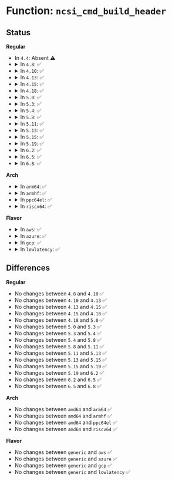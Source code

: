 # Function: <code>ncsi_cmd_build_header</code>

## Status
<b>Regular</b>
<ul>
<li>
In <code>4.4</code>: Absent ⚠️
</li>
<li>
<details>
<summary>In <code>4.8</code>: ✅</summary>

```c
void ncsi_cmd_build_header(struct ncsi_pkt_hdr *h, struct ncsi_cmd_arg *nca);
```

**Collision:** Unique Static

**Inline:** No

**Transformation:** False

**Instances:**

```
In net/ncsi/ncsi-cmd.c (ffffffff8188bd70)
Location: net/ncsi/ncsi-cmd.c:39
Inline: False
Direct callers:
  - net/ncsi/ncsi-cmd.c:ncsi_cmd_handler_snfc
  - net/ncsi/ncsi-cmd.c:ncsi_cmd_handler_egmf
  - net/ncsi/ncsi-cmd.c:ncsi_cmd_handler_ebf
  - net/ncsi/ncsi-cmd.c:ncsi_cmd_handler_sma
  - net/ncsi/ncsi-cmd.c:ncsi_cmd_handler_ev
  - net/ncsi/ncsi-cmd.c:ncsi_cmd_handler_svf
  - net/ncsi/ncsi-cmd.c:ncsi_cmd_handler_sl
  - net/ncsi/ncsi-cmd.c:ncsi_cmd_handler_ae
  - net/ncsi/ncsi-cmd.c:ncsi_cmd_handler_rc
  - net/ncsi/ncsi-cmd.c:ncsi_cmd_handler_dc
  - net/ncsi/ncsi-cmd.c:ncsi_cmd_handler_sp
  - net/ncsi/ncsi-cmd.c:ncsi_cmd_handler_default
```
**Symbols:**

```
ffffffff8188bd70-ffffffff8188bdef: ncsi_cmd_build_header (STB_LOCAL)
```
</details>
</li>
<li>
<details>
<summary>In <code>4.10</code>: ✅</summary>

```c
void ncsi_cmd_build_header(struct ncsi_pkt_hdr *h, struct ncsi_cmd_arg *nca);
```

**Collision:** Unique Static

**Inline:** No

**Transformation:** False

**Instances:**

```
In net/ncsi/ncsi-cmd.c (ffffffff818bff20)
Location: net/ncsi/ncsi-cmd.c:39
Inline: False
Direct callers:
  - net/ncsi/ncsi-cmd.c:ncsi_cmd_handler_snfc
  - net/ncsi/ncsi-cmd.c:ncsi_cmd_handler_egmf
  - net/ncsi/ncsi-cmd.c:ncsi_cmd_handler_ebf
  - net/ncsi/ncsi-cmd.c:ncsi_cmd_handler_sma
  - net/ncsi/ncsi-cmd.c:ncsi_cmd_handler_ev
  - net/ncsi/ncsi-cmd.c:ncsi_cmd_handler_svf
  - net/ncsi/ncsi-cmd.c:ncsi_cmd_handler_sl
  - net/ncsi/ncsi-cmd.c:ncsi_cmd_handler_ae
  - net/ncsi/ncsi-cmd.c:ncsi_cmd_handler_rc
  - net/ncsi/ncsi-cmd.c:ncsi_cmd_handler_dc
  - net/ncsi/ncsi-cmd.c:ncsi_cmd_handler_sp
  - net/ncsi/ncsi-cmd.c:ncsi_cmd_handler_default
```
**Symbols:**

```
ffffffff818bff20-ffffffff818bff9f: ncsi_cmd_build_header (STB_LOCAL)
```
</details>
</li>
<li>
<details>
<summary>In <code>4.13</code>: ✅</summary>

```c
void ncsi_cmd_build_header(struct ncsi_pkt_hdr *h, struct ncsi_cmd_arg *nca);
```

**Collision:** Unique Static

**Inline:** No

**Transformation:** False

**Instances:**

```
In net/ncsi/ncsi-cmd.c (ffffffff818e6890)
Location: net/ncsi/ncsi-cmd.c:39
Inline: False
Direct callers:
  - net/ncsi/ncsi-cmd.c:ncsi_cmd_handler_snfc
  - net/ncsi/ncsi-cmd.c:ncsi_cmd_handler_egmf
  - net/ncsi/ncsi-cmd.c:ncsi_cmd_handler_ebf
  - net/ncsi/ncsi-cmd.c:ncsi_cmd_handler_sma
  - net/ncsi/ncsi-cmd.c:ncsi_cmd_handler_ev
  - net/ncsi/ncsi-cmd.c:ncsi_cmd_handler_svf
  - net/ncsi/ncsi-cmd.c:ncsi_cmd_handler_sl
  - net/ncsi/ncsi-cmd.c:ncsi_cmd_handler_ae
  - net/ncsi/ncsi-cmd.c:ncsi_cmd_handler_rc
  - net/ncsi/ncsi-cmd.c:ncsi_cmd_handler_dc
  - net/ncsi/ncsi-cmd.c:ncsi_cmd_handler_sp
  - net/ncsi/ncsi-cmd.c:ncsi_cmd_handler_default
```
**Symbols:**

```
ffffffff818e6890-ffffffff818e690c: ncsi_cmd_build_header (STB_LOCAL)
```
</details>
</li>
<li>
<details>
<summary>In <code>4.15</code>: ✅</summary>

```c
void ncsi_cmd_build_header(struct ncsi_pkt_hdr *h, struct ncsi_cmd_arg *nca);
```

**Collision:** Unique Static

**Inline:** No

**Transformation:** False

**Instances:**

```
In net/ncsi/ncsi-cmd.c (ffffffff8196bd40)
Location: net/ncsi/ncsi-cmd.c:39
Inline: False
Direct callers:
  - net/ncsi/ncsi-cmd.c:ncsi_cmd_handler_snfc
  - net/ncsi/ncsi-cmd.c:ncsi_cmd_handler_egmf
  - net/ncsi/ncsi-cmd.c:ncsi_cmd_handler_ebf
  - net/ncsi/ncsi-cmd.c:ncsi_cmd_handler_sma
  - net/ncsi/ncsi-cmd.c:ncsi_cmd_handler_ev
  - net/ncsi/ncsi-cmd.c:ncsi_cmd_handler_svf
  - net/ncsi/ncsi-cmd.c:ncsi_cmd_handler_sl
  - net/ncsi/ncsi-cmd.c:ncsi_cmd_handler_ae
  - net/ncsi/ncsi-cmd.c:ncsi_cmd_handler_rc
  - net/ncsi/ncsi-cmd.c:ncsi_cmd_handler_dc
  - net/ncsi/ncsi-cmd.c:ncsi_cmd_handler_sp
  - net/ncsi/ncsi-cmd.c:ncsi_cmd_handler_default
```
**Symbols:**

```
ffffffff8196bd40-ffffffff8196bdbc: ncsi_cmd_build_header (STB_LOCAL)
```
</details>
</li>
<li>
<details>
<summary>In <code>4.18</code>: ✅</summary>

```c
void ncsi_cmd_build_header(struct ncsi_pkt_hdr *h, struct ncsi_cmd_arg *nca);
```

**Collision:** Unique Static

**Inline:** No

**Transformation:** False

**Instances:**

```
In net/ncsi/ncsi-cmd.c (ffffffff819c57d0)
Location: net/ncsi/ncsi-cmd.c:39
Inline: False
Direct callers:
  - net/ncsi/ncsi-cmd.c:ncsi_cmd_handler_snfc
  - net/ncsi/ncsi-cmd.c:ncsi_cmd_handler_egmf
  - net/ncsi/ncsi-cmd.c:ncsi_cmd_handler_ebf
  - net/ncsi/ncsi-cmd.c:ncsi_cmd_handler_sma
  - net/ncsi/ncsi-cmd.c:ncsi_cmd_handler_ev
  - net/ncsi/ncsi-cmd.c:ncsi_cmd_handler_svf
  - net/ncsi/ncsi-cmd.c:ncsi_cmd_handler_sl
  - net/ncsi/ncsi-cmd.c:ncsi_cmd_handler_ae
  - net/ncsi/ncsi-cmd.c:ncsi_cmd_handler_rc
  - net/ncsi/ncsi-cmd.c:ncsi_cmd_handler_dc
  - net/ncsi/ncsi-cmd.c:ncsi_cmd_handler_sp
  - net/ncsi/ncsi-cmd.c:ncsi_cmd_handler_default
```
**Symbols:**

```
ffffffff819c57d0-ffffffff819c584c: ncsi_cmd_build_header (STB_LOCAL)
```
</details>
</li>
<li>
<details>
<summary>In <code>5.0</code>: ✅</summary>

```c
void ncsi_cmd_build_header(struct ncsi_pkt_hdr *h, struct ncsi_cmd_arg *nca);
```

**Collision:** Unique Static

**Inline:** No

**Transformation:** False

**Instances:**

```
In net/ncsi/ncsi-cmd.c (ffffffff819fce80)
Location: net/ncsi/ncsi-cmd.c:40
Inline: False
Direct callers:
  - net/ncsi/ncsi-cmd.c:ncsi_cmd_handler_oem
  - net/ncsi/ncsi-cmd.c:ncsi_cmd_handler_snfc
  - net/ncsi/ncsi-cmd.c:ncsi_cmd_handler_egmf
  - net/ncsi/ncsi-cmd.c:ncsi_cmd_handler_ebf
  - net/ncsi/ncsi-cmd.c:ncsi_cmd_handler_sma
  - net/ncsi/ncsi-cmd.c:ncsi_cmd_handler_ev
  - net/ncsi/ncsi-cmd.c:ncsi_cmd_handler_svf
  - net/ncsi/ncsi-cmd.c:ncsi_cmd_handler_sl
  - net/ncsi/ncsi-cmd.c:ncsi_cmd_handler_ae
  - net/ncsi/ncsi-cmd.c:ncsi_cmd_handler_rc
  - net/ncsi/ncsi-cmd.c:ncsi_cmd_handler_dc
  - net/ncsi/ncsi-cmd.c:ncsi_cmd_handler_sp
  - net/ncsi/ncsi-cmd.c:ncsi_cmd_handler_default
```
**Symbols:**

```
ffffffff819fce80-ffffffff819fcefc: ncsi_cmd_build_header (STB_LOCAL)
```
</details>
</li>
<li>
<details>
<summary>In <code>5.3</code>: ✅</summary>

```c
void ncsi_cmd_build_header(struct ncsi_pkt_hdr *h, struct ncsi_cmd_arg *nca);
```

**Collision:** Unique Static

**Inline:** No

**Transformation:** False

**Instances:**

```
In net/ncsi/ncsi-cmd.c (ffffffff81a6c0f0)
Location: net/ncsi/ncsi-cmd.c:36
Inline: False
Direct callers:
  - net/ncsi/ncsi-cmd.c:ncsi_cmd_handler_oem
  - net/ncsi/ncsi-cmd.c:ncsi_cmd_handler_snfc
  - net/ncsi/ncsi-cmd.c:ncsi_cmd_handler_egmf
  - net/ncsi/ncsi-cmd.c:ncsi_cmd_handler_ebf
  - net/ncsi/ncsi-cmd.c:ncsi_cmd_handler_sma
  - net/ncsi/ncsi-cmd.c:ncsi_cmd_handler_ev
  - net/ncsi/ncsi-cmd.c:ncsi_cmd_handler_svf
  - net/ncsi/ncsi-cmd.c:ncsi_cmd_handler_sl
  - net/ncsi/ncsi-cmd.c:ncsi_cmd_handler_ae
  - net/ncsi/ncsi-cmd.c:ncsi_cmd_handler_rc
  - net/ncsi/ncsi-cmd.c:ncsi_cmd_handler_dc
  - net/ncsi/ncsi-cmd.c:ncsi_cmd_handler_sp
  - net/ncsi/ncsi-cmd.c:ncsi_cmd_handler_default
```
**Symbols:**

```
ffffffff81a6c0f0-ffffffff81a6c174: ncsi_cmd_build_header (STB_LOCAL)
```
</details>
</li>
<li>
<details>
<summary>In <code>5.4</code>: ✅</summary>

```c
void ncsi_cmd_build_header(struct ncsi_pkt_hdr *h, struct ncsi_cmd_arg *nca);
```

**Collision:** Unique Static

**Inline:** No

**Transformation:** False

**Instances:**

```
In net/ncsi/ncsi-cmd.c (ffffffff81aa2ab0)
Location: net/ncsi/ncsi-cmd.c:36
Inline: False
Direct callers:
  - net/ncsi/ncsi-cmd.c:ncsi_cmd_handler_oem
  - net/ncsi/ncsi-cmd.c:ncsi_cmd_handler_snfc
  - net/ncsi/ncsi-cmd.c:ncsi_cmd_handler_egmf
  - net/ncsi/ncsi-cmd.c:ncsi_cmd_handler_ebf
  - net/ncsi/ncsi-cmd.c:ncsi_cmd_handler_sma
  - net/ncsi/ncsi-cmd.c:ncsi_cmd_handler_ev
  - net/ncsi/ncsi-cmd.c:ncsi_cmd_handler_svf
  - net/ncsi/ncsi-cmd.c:ncsi_cmd_handler_sl
  - net/ncsi/ncsi-cmd.c:ncsi_cmd_handler_ae
  - net/ncsi/ncsi-cmd.c:ncsi_cmd_handler_rc
  - net/ncsi/ncsi-cmd.c:ncsi_cmd_handler_dc
  - net/ncsi/ncsi-cmd.c:ncsi_cmd_handler_sp
  - net/ncsi/ncsi-cmd.c:ncsi_cmd_handler_default
```
**Symbols:**

```
ffffffff81aa2ab0-ffffffff81aa2b34: ncsi_cmd_build_header (STB_LOCAL)
```
</details>
</li>
<li>
<details>
<summary>In <code>5.8</code>: ✅</summary>

```c
void ncsi_cmd_build_header(struct ncsi_pkt_hdr *h, struct ncsi_cmd_arg *nca);
```

**Collision:** Unique Static

**Inline:** No

**Transformation:** False

**Instances:**

```
In net/ncsi/ncsi-cmd.c (ffffffff81b9e5b0)
Location: net/ncsi/ncsi-cmd.c:36
Inline: False
Direct callers:
  - net/ncsi/ncsi-cmd.c:ncsi_cmd_handler_oem
  - net/ncsi/ncsi-cmd.c:ncsi_cmd_handler_snfc
  - net/ncsi/ncsi-cmd.c:ncsi_cmd_handler_egmf
  - net/ncsi/ncsi-cmd.c:ncsi_cmd_handler_ebf
  - net/ncsi/ncsi-cmd.c:ncsi_cmd_handler_sma
  - net/ncsi/ncsi-cmd.c:ncsi_cmd_handler_ev
  - net/ncsi/ncsi-cmd.c:ncsi_cmd_handler_svf
  - net/ncsi/ncsi-cmd.c:ncsi_cmd_handler_sl
  - net/ncsi/ncsi-cmd.c:ncsi_cmd_handler_ae
  - net/ncsi/ncsi-cmd.c:ncsi_cmd_handler_rc
  - net/ncsi/ncsi-cmd.c:ncsi_cmd_handler_dc
  - net/ncsi/ncsi-cmd.c:ncsi_cmd_handler_sp
  - net/ncsi/ncsi-cmd.c:ncsi_cmd_handler_default
```
**Symbols:**

```
ffffffff81b9e5b0-ffffffff81b9e634: ncsi_cmd_build_header (STB_LOCAL)
```
</details>
</li>
<li>
<details>
<summary>In <code>5.11</code>: ✅</summary>

```c
void ncsi_cmd_build_header(struct ncsi_pkt_hdr *h, struct ncsi_cmd_arg *nca);
```

**Collision:** Unique Static

**Inline:** No

**Transformation:** False

**Instances:**

```
In net/ncsi/ncsi-cmd.c (ffffffff81badfb0)
Location: net/ncsi/ncsi-cmd.c:36
Inline: False
Direct callers:
  - net/ncsi/ncsi-cmd.c:ncsi_cmd_handler_oem
  - net/ncsi/ncsi-cmd.c:ncsi_cmd_handler_snfc
  - net/ncsi/ncsi-cmd.c:ncsi_cmd_handler_egmf
  - net/ncsi/ncsi-cmd.c:ncsi_cmd_handler_ebf
  - net/ncsi/ncsi-cmd.c:ncsi_cmd_handler_sma
  - net/ncsi/ncsi-cmd.c:ncsi_cmd_handler_ev
  - net/ncsi/ncsi-cmd.c:ncsi_cmd_handler_svf
  - net/ncsi/ncsi-cmd.c:ncsi_cmd_handler_sl
  - net/ncsi/ncsi-cmd.c:ncsi_cmd_handler_ae
  - net/ncsi/ncsi-cmd.c:ncsi_cmd_handler_rc
  - net/ncsi/ncsi-cmd.c:ncsi_cmd_handler_dc
  - net/ncsi/ncsi-cmd.c:ncsi_cmd_handler_sp
  - net/ncsi/ncsi-cmd.c:ncsi_cmd_handler_default
```
**Symbols:**

```
ffffffff81badfb0-ffffffff81bae034: ncsi_cmd_build_header (STB_LOCAL)
```
</details>
</li>
<li>
<details>
<summary>In <code>5.13</code>: ✅</summary>

```c
void ncsi_cmd_build_header(struct ncsi_pkt_hdr *h, struct ncsi_cmd_arg *nca);
```

**Collision:** Unique Static

**Inline:** No

**Transformation:** False

**Instances:**

```
In net/ncsi/ncsi-cmd.c (ffffffff81b9d030)
Location: net/ncsi/ncsi-cmd.c:36
Inline: False
Direct callers:
  - net/ncsi/ncsi-cmd.c:ncsi_cmd_handler_oem
  - net/ncsi/ncsi-cmd.c:ncsi_cmd_handler_snfc
  - net/ncsi/ncsi-cmd.c:ncsi_cmd_handler_egmf
  - net/ncsi/ncsi-cmd.c:ncsi_cmd_handler_ebf
  - net/ncsi/ncsi-cmd.c:ncsi_cmd_handler_sma
  - net/ncsi/ncsi-cmd.c:ncsi_cmd_handler_ev
  - net/ncsi/ncsi-cmd.c:ncsi_cmd_handler_svf
  - net/ncsi/ncsi-cmd.c:ncsi_cmd_handler_sl
  - net/ncsi/ncsi-cmd.c:ncsi_cmd_handler_ae
  - net/ncsi/ncsi-cmd.c:ncsi_cmd_handler_dc
  - net/ncsi/ncsi-cmd.c:ncsi_cmd_handler_sp
```
**Symbols:**

```
ffffffff81b9d030-ffffffff81b9d0b7: ncsi_cmd_build_header (STB_LOCAL)
```
</details>
</li>
<li>
<details>
<summary>In <code>5.15</code>: ✅</summary>

```c
void ncsi_cmd_build_header(struct ncsi_pkt_hdr *h, struct ncsi_cmd_arg *nca);
```

**Collision:** Unique Static

**Inline:** No

**Transformation:** False

**Instances:**

```
In net/ncsi/ncsi-cmd.c (ffffffff81c6a550)
Location: net/ncsi/ncsi-cmd.c:38
Inline: False
Direct callers:
  - net/ncsi/ncsi-cmd.c:ncsi_cmd_handler_oem
  - net/ncsi/ncsi-cmd.c:ncsi_cmd_handler_snfc
  - net/ncsi/ncsi-cmd.c:ncsi_cmd_handler_egmf
  - net/ncsi/ncsi-cmd.c:ncsi_cmd_handler_ebf
  - net/ncsi/ncsi-cmd.c:ncsi_cmd_handler_sma
  - net/ncsi/ncsi-cmd.c:ncsi_cmd_handler_ev
  - net/ncsi/ncsi-cmd.c:ncsi_cmd_handler_svf
  - net/ncsi/ncsi-cmd.c:ncsi_cmd_handler_sl
  - net/ncsi/ncsi-cmd.c:ncsi_cmd_handler_ae
  - net/ncsi/ncsi-cmd.c:ncsi_cmd_handler_dc
  - net/ncsi/ncsi-cmd.c:ncsi_cmd_handler_sp
```
**Symbols:**

```
ffffffff81c6a550-ffffffff81c6a5d7: ncsi_cmd_build_header (STB_LOCAL)
```
</details>
</li>
<li>
<details>
<summary>In <code>5.19</code>: ✅</summary>

```c
void ncsi_cmd_build_header(struct ncsi_pkt_hdr *h, struct ncsi_cmd_arg *nca);
```

**Collision:** Unique Static

**Inline:** No

**Transformation:** False

**Instances:**

```
In net/ncsi/ncsi-cmd.c (ffffffff81e0dbf0)
Location: net/ncsi/ncsi-cmd.c:38
Inline: False
Direct callers:
  - net/ncsi/ncsi-cmd.c:ncsi_cmd_handler_oem
  - net/ncsi/ncsi-cmd.c:ncsi_cmd_handler_snfc
  - net/ncsi/ncsi-cmd.c:ncsi_cmd_handler_egmf
  - net/ncsi/ncsi-cmd.c:ncsi_cmd_handler_ebf
  - net/ncsi/ncsi-cmd.c:ncsi_cmd_handler_sma
  - net/ncsi/ncsi-cmd.c:ncsi_cmd_handler_ev
  - net/ncsi/ncsi-cmd.c:ncsi_cmd_handler_svf
  - net/ncsi/ncsi-cmd.c:ncsi_cmd_handler_sl
  - net/ncsi/ncsi-cmd.c:ncsi_cmd_handler_ae
  - net/ncsi/ncsi-cmd.c:ncsi_cmd_handler_dc
  - net/ncsi/ncsi-cmd.c:ncsi_cmd_handler_sp
  - net/ncsi/ncsi-cmd.c:ncsi_cmd_handler_default
```
**Symbols:**

```
ffffffff81e0dbf0-ffffffff81e0dc93: ncsi_cmd_build_header (STB_LOCAL)
```
</details>
</li>
<li>
<details>
<summary>In <code>6.2</code>: ✅</summary>

```c
void ncsi_cmd_build_header(struct ncsi_pkt_hdr *h, struct ncsi_cmd_arg *nca);
```

**Collision:** Unique Static

**Inline:** No

**Transformation:** False

**Instances:**

```
In net/ncsi/ncsi-cmd.c (ffffffff81fe3f40)
Location: net/ncsi/ncsi-cmd.c:38
Inline: False
Direct callers:
  - net/ncsi/ncsi-cmd.c:ncsi_cmd_handler_oem
  - net/ncsi/ncsi-cmd.c:ncsi_cmd_handler_snfc
  - net/ncsi/ncsi-cmd.c:ncsi_cmd_handler_egmf
  - net/ncsi/ncsi-cmd.c:ncsi_cmd_handler_ebf
  - net/ncsi/ncsi-cmd.c:ncsi_cmd_handler_sma
  - net/ncsi/ncsi-cmd.c:ncsi_cmd_handler_ev
  - net/ncsi/ncsi-cmd.c:ncsi_cmd_handler_svf
  - net/ncsi/ncsi-cmd.c:ncsi_cmd_handler_sl
  - net/ncsi/ncsi-cmd.c:ncsi_cmd_handler_ae
  - net/ncsi/ncsi-cmd.c:ncsi_cmd_handler_dc
  - net/ncsi/ncsi-cmd.c:ncsi_cmd_handler_sp
  - net/ncsi/ncsi-cmd.c:ncsi_cmd_handler_default
```
**Symbols:**

```
ffffffff81fe3f40-ffffffff81fe3fe3: ncsi_cmd_build_header (STB_LOCAL)
```
</details>
</li>
<li>
<details>
<summary>In <code>6.5</code>: ✅</summary>

```c
void ncsi_cmd_build_header(struct ncsi_pkt_hdr *h, struct ncsi_cmd_arg *nca);
```

**Collision:** Unique Static

**Inline:** No

**Transformation:** False

**Instances:**

```
In net/ncsi/ncsi-cmd.c (ffffffff82060260)
Location: net/ncsi/ncsi-cmd.c:38
Inline: False
Direct callers:
  - net/ncsi/ncsi-cmd.c:ncsi_cmd_handler_oem
  - net/ncsi/ncsi-cmd.c:ncsi_cmd_handler_snfc
  - net/ncsi/ncsi-cmd.c:ncsi_cmd_handler_egmf
  - net/ncsi/ncsi-cmd.c:ncsi_cmd_handler_ebf
  - net/ncsi/ncsi-cmd.c:ncsi_cmd_handler_sma
  - net/ncsi/ncsi-cmd.c:ncsi_cmd_handler_ev
  - net/ncsi/ncsi-cmd.c:ncsi_cmd_handler_svf
  - net/ncsi/ncsi-cmd.c:ncsi_cmd_handler_sl
  - net/ncsi/ncsi-cmd.c:ncsi_cmd_handler_ae
  - net/ncsi/ncsi-cmd.c:ncsi_cmd_handler_dc
  - net/ncsi/ncsi-cmd.c:ncsi_cmd_handler_sp
  - net/ncsi/ncsi-cmd.c:ncsi_cmd_handler_default
```
**Symbols:**

```
ffffffff82060260-ffffffff820602f7: ncsi_cmd_build_header (STB_LOCAL)
```
</details>
</li>
<li>
<details>
<summary>In <code>6.8</code>: ✅</summary>

```c
void ncsi_cmd_build_header(struct ncsi_pkt_hdr *h, struct ncsi_cmd_arg *nca);
```

**Collision:** Unique Static

**Inline:** No

**Transformation:** False

**Instances:**

```
In net/ncsi/ncsi-cmd.c (ffffffff82133180)
Location: net/ncsi/ncsi-cmd.c:38
Inline: False
Direct callers:
  - net/ncsi/ncsi-cmd.c:ncsi_cmd_handler_oem
  - net/ncsi/ncsi-cmd.c:ncsi_cmd_handler_snfc
  - net/ncsi/ncsi-cmd.c:ncsi_cmd_handler_egmf
  - net/ncsi/ncsi-cmd.c:ncsi_cmd_handler_ebf
  - net/ncsi/ncsi-cmd.c:ncsi_cmd_handler_sma
  - net/ncsi/ncsi-cmd.c:ncsi_cmd_handler_ev
  - net/ncsi/ncsi-cmd.c:ncsi_cmd_handler_svf
  - net/ncsi/ncsi-cmd.c:ncsi_cmd_handler_sl
  - net/ncsi/ncsi-cmd.c:ncsi_cmd_handler_ae
  - net/ncsi/ncsi-cmd.c:ncsi_cmd_handler_dc
  - net/ncsi/ncsi-cmd.c:ncsi_cmd_handler_sp
  - net/ncsi/ncsi-cmd.c:ncsi_cmd_handler_default
```
**Symbols:**

```
ffffffff82133180-ffffffff82133217: ncsi_cmd_build_header (STB_LOCAL)
```
</details>
</li>
</ul>
<b>Arch</b>
<ul>
<li>
<details>
<summary>In <code>arm64</code>: ✅</summary>

```c
void ncsi_cmd_build_header(struct ncsi_pkt_hdr *h, struct ncsi_cmd_arg *nca);
```

**Collision:** Unique Static

**Inline:** No

**Transformation:** False

**Instances:**

```
In net/ncsi/ncsi-cmd.c (ffff800010d74578)
Location: net/ncsi/ncsi-cmd.c:36
Inline: False
Direct callers:
  - net/ncsi/ncsi-cmd.c:ncsi_cmd_handler_oem
  - net/ncsi/ncsi-cmd.c:ncsi_cmd_handler_snfc
  - net/ncsi/ncsi-cmd.c:ncsi_cmd_handler_egmf
  - net/ncsi/ncsi-cmd.c:ncsi_cmd_handler_ebf
  - net/ncsi/ncsi-cmd.c:ncsi_cmd_handler_sma
  - net/ncsi/ncsi-cmd.c:ncsi_cmd_handler_ev
  - net/ncsi/ncsi-cmd.c:ncsi_cmd_handler_svf
  - net/ncsi/ncsi-cmd.c:ncsi_cmd_handler_sl
  - net/ncsi/ncsi-cmd.c:ncsi_cmd_handler_ae
  - net/ncsi/ncsi-cmd.c:ncsi_cmd_handler_rc
  - net/ncsi/ncsi-cmd.c:ncsi_cmd_handler_dc
  - net/ncsi/ncsi-cmd.c:ncsi_cmd_handler_sp
  - net/ncsi/ncsi-cmd.c:ncsi_cmd_handler_default
```
**Symbols:**

```
ffff800010d74578-ffff800010d74630: ncsi_cmd_build_header (STB_LOCAL)
```
</details>
</li>
<li>
<details>
<summary>In <code>armhf</code>: ✅</summary>

```c
void ncsi_cmd_build_header(struct ncsi_pkt_hdr *h, struct ncsi_cmd_arg *nca);
```

**Collision:** Unique Static

**Inline:** No

**Transformation:** False

**Instances:**

```
In net/ncsi/ncsi-cmd.c (c0e71110)
Location: net/ncsi/ncsi-cmd.c:36
Inline: False
Direct callers:
  - net/ncsi/ncsi-cmd.c:ncsi_cmd_handler_oem
  - net/ncsi/ncsi-cmd.c:ncsi_cmd_handler_snfc
  - net/ncsi/ncsi-cmd.c:ncsi_cmd_handler_egmf
  - net/ncsi/ncsi-cmd.c:ncsi_cmd_handler_ebf
  - net/ncsi/ncsi-cmd.c:ncsi_cmd_handler_sma
  - net/ncsi/ncsi-cmd.c:ncsi_cmd_handler_ev
  - net/ncsi/ncsi-cmd.c:ncsi_cmd_handler_svf
  - net/ncsi/ncsi-cmd.c:ncsi_cmd_handler_sl
  - net/ncsi/ncsi-cmd.c:ncsi_cmd_handler_ae
  - net/ncsi/ncsi-cmd.c:ncsi_cmd_handler_rc
  - net/ncsi/ncsi-cmd.c:ncsi_cmd_handler_dc
  - net/ncsi/ncsi-cmd.c:ncsi_cmd_handler_sp
  - net/ncsi/ncsi-cmd.c:ncsi_cmd_handler_default
```
**Symbols:**

```
c0e71110-c0e711bc: ncsi_cmd_build_header (STB_LOCAL)
```
</details>
</li>
<li>
<details>
<summary>In <code>ppc64el</code>: ✅</summary>

```c
void ncsi_cmd_build_header(struct ncsi_pkt_hdr *h, struct ncsi_cmd_arg *nca);
```

**Collision:** Unique Static

**Inline:** No

**Transformation:** False

**Instances:**

```
In net/ncsi/ncsi-cmd.c (c000000000eb3c80)
Location: net/ncsi/ncsi-cmd.c:36
Inline: False
Direct callers:
  - net/ncsi/ncsi-cmd.c:ncsi_cmd_handler_oem
  - net/ncsi/ncsi-cmd.c:ncsi_cmd_handler_snfc
  - net/ncsi/ncsi-cmd.c:ncsi_cmd_handler_egmf
  - net/ncsi/ncsi-cmd.c:ncsi_cmd_handler_ebf
  - net/ncsi/ncsi-cmd.c:ncsi_cmd_handler_sma
  - net/ncsi/ncsi-cmd.c:ncsi_cmd_handler_ev
  - net/ncsi/ncsi-cmd.c:ncsi_cmd_handler_svf
  - net/ncsi/ncsi-cmd.c:ncsi_cmd_handler_sl
  - net/ncsi/ncsi-cmd.c:ncsi_cmd_handler_ae
  - net/ncsi/ncsi-cmd.c:ncsi_cmd_handler_rc
  - net/ncsi/ncsi-cmd.c:ncsi_cmd_handler_dc
  - net/ncsi/ncsi-cmd.c:ncsi_cmd_handler_sp
  - net/ncsi/ncsi-cmd.c:ncsi_cmd_handler_default
```
**Symbols:**

```
c000000000eb3c80-c000000000eb3d38: ncsi_cmd_build_header (STB_LOCAL)
```
</details>
</li>
<li>
<details>
<summary>In <code>riscv64</code>: ✅</summary>

```c
void ncsi_cmd_build_header(struct ncsi_pkt_hdr *h, struct ncsi_cmd_arg *nca);
```

**Collision:** Unique Static

**Inline:** No

**Transformation:** False

**Instances:**

```
In net/ncsi/ncsi-cmd.c (ffffffe0008a4510)
Location: net/ncsi/ncsi-cmd.c:36
Inline: False
Direct callers:
  - net/ncsi/ncsi-cmd.c:ncsi_cmd_handler_oem
  - net/ncsi/ncsi-cmd.c:ncsi_cmd_handler_snfc
  - net/ncsi/ncsi-cmd.c:ncsi_cmd_handler_egmf
  - net/ncsi/ncsi-cmd.c:ncsi_cmd_handler_ebf
  - net/ncsi/ncsi-cmd.c:ncsi_cmd_handler_sma
  - net/ncsi/ncsi-cmd.c:ncsi_cmd_handler_ev
  - net/ncsi/ncsi-cmd.c:ncsi_cmd_handler_svf
  - net/ncsi/ncsi-cmd.c:ncsi_cmd_handler_sl
  - net/ncsi/ncsi-cmd.c:ncsi_cmd_handler_ae
  - net/ncsi/ncsi-cmd.c:ncsi_cmd_handler_rc
  - net/ncsi/ncsi-cmd.c:ncsi_cmd_handler_dc
  - net/ncsi/ncsi-cmd.c:ncsi_cmd_handler_sp
  - net/ncsi/ncsi-cmd.c:ncsi_cmd_handler_default
```
**Symbols:**

```
ffffffe0008a4510-ffffffe0008a45e0: ncsi_cmd_build_header (STB_LOCAL)
```
</details>
</li>
</ul>
<b>Flavor</b>
<ul>
<li>
<details>
<summary>In <code>aws</code>: ✅</summary>

```c
void ncsi_cmd_build_header(struct ncsi_pkt_hdr *h, struct ncsi_cmd_arg *nca);
```

**Collision:** Unique Static

**Inline:** No

**Transformation:** False

**Instances:**

```
In net/ncsi/ncsi-cmd.c (ffffffff81a41e40)
Location: net/ncsi/ncsi-cmd.c:36
Inline: False
Direct callers:
  - net/ncsi/ncsi-cmd.c:ncsi_cmd_handler_oem
  - net/ncsi/ncsi-cmd.c:ncsi_cmd_handler_snfc
  - net/ncsi/ncsi-cmd.c:ncsi_cmd_handler_egmf
  - net/ncsi/ncsi-cmd.c:ncsi_cmd_handler_ebf
  - net/ncsi/ncsi-cmd.c:ncsi_cmd_handler_sma
  - net/ncsi/ncsi-cmd.c:ncsi_cmd_handler_ev
  - net/ncsi/ncsi-cmd.c:ncsi_cmd_handler_svf
  - net/ncsi/ncsi-cmd.c:ncsi_cmd_handler_sl
  - net/ncsi/ncsi-cmd.c:ncsi_cmd_handler_ae
  - net/ncsi/ncsi-cmd.c:ncsi_cmd_handler_rc
  - net/ncsi/ncsi-cmd.c:ncsi_cmd_handler_dc
  - net/ncsi/ncsi-cmd.c:ncsi_cmd_handler_sp
  - net/ncsi/ncsi-cmd.c:ncsi_cmd_handler_default
```
**Symbols:**

```
ffffffff81a41e40-ffffffff81a41ec4: ncsi_cmd_build_header (STB_LOCAL)
```
</details>
</li>
<li>
<details>
<summary>In <code>azure</code>: ✅</summary>

```c
void ncsi_cmd_build_header(struct ncsi_pkt_hdr *h, struct ncsi_cmd_arg *nca);
```

**Collision:** Unique Static

**Inline:** No

**Transformation:** False

**Instances:**

```
In net/ncsi/ncsi-cmd.c (ffffffff819fea30)
Location: net/ncsi/ncsi-cmd.c:36
Inline: False
Direct callers:
  - net/ncsi/ncsi-cmd.c:ncsi_cmd_handler_oem
  - net/ncsi/ncsi-cmd.c:ncsi_cmd_handler_snfc
  - net/ncsi/ncsi-cmd.c:ncsi_cmd_handler_egmf
  - net/ncsi/ncsi-cmd.c:ncsi_cmd_handler_ebf
  - net/ncsi/ncsi-cmd.c:ncsi_cmd_handler_sma
  - net/ncsi/ncsi-cmd.c:ncsi_cmd_handler_ev
  - net/ncsi/ncsi-cmd.c:ncsi_cmd_handler_svf
  - net/ncsi/ncsi-cmd.c:ncsi_cmd_handler_sl
  - net/ncsi/ncsi-cmd.c:ncsi_cmd_handler_ae
  - net/ncsi/ncsi-cmd.c:ncsi_cmd_handler_rc
  - net/ncsi/ncsi-cmd.c:ncsi_cmd_handler_dc
  - net/ncsi/ncsi-cmd.c:ncsi_cmd_handler_sp
  - net/ncsi/ncsi-cmd.c:ncsi_cmd_handler_default
```
**Symbols:**

```
ffffffff819fea30-ffffffff819feab4: ncsi_cmd_build_header (STB_LOCAL)
```
</details>
</li>
<li>
<details>
<summary>In <code>gcp</code>: ✅</summary>

```c
void ncsi_cmd_build_header(struct ncsi_pkt_hdr *h, struct ncsi_cmd_arg *nca);
```

**Collision:** Unique Static

**Inline:** No

**Transformation:** False

**Instances:**

```
In net/ncsi/ncsi-cmd.c (ffffffff81aadcf0)
Location: net/ncsi/ncsi-cmd.c:36
Inline: False
Direct callers:
  - net/ncsi/ncsi-cmd.c:ncsi_cmd_handler_oem
  - net/ncsi/ncsi-cmd.c:ncsi_cmd_handler_snfc
  - net/ncsi/ncsi-cmd.c:ncsi_cmd_handler_egmf
  - net/ncsi/ncsi-cmd.c:ncsi_cmd_handler_ebf
  - net/ncsi/ncsi-cmd.c:ncsi_cmd_handler_sma
  - net/ncsi/ncsi-cmd.c:ncsi_cmd_handler_ev
  - net/ncsi/ncsi-cmd.c:ncsi_cmd_handler_svf
  - net/ncsi/ncsi-cmd.c:ncsi_cmd_handler_sl
  - net/ncsi/ncsi-cmd.c:ncsi_cmd_handler_ae
  - net/ncsi/ncsi-cmd.c:ncsi_cmd_handler_rc
  - net/ncsi/ncsi-cmd.c:ncsi_cmd_handler_dc
  - net/ncsi/ncsi-cmd.c:ncsi_cmd_handler_sp
  - net/ncsi/ncsi-cmd.c:ncsi_cmd_handler_default
```
**Symbols:**

```
ffffffff81aadcf0-ffffffff81aadd74: ncsi_cmd_build_header (STB_LOCAL)
```
</details>
</li>
<li>
<details>
<summary>In <code>lowlatency</code>: ✅</summary>

```c
void ncsi_cmd_build_header(struct ncsi_pkt_hdr *h, struct ncsi_cmd_arg *nca);
```

**Collision:** Unique Static

**Inline:** No

**Transformation:** False

**Instances:**

```
In net/ncsi/ncsi-cmd.c (ffffffff81aba0a0)
Location: net/ncsi/ncsi-cmd.c:36
Inline: False
Direct callers:
  - net/ncsi/ncsi-cmd.c:ncsi_cmd_handler_oem
  - net/ncsi/ncsi-cmd.c:ncsi_cmd_handler_snfc
  - net/ncsi/ncsi-cmd.c:ncsi_cmd_handler_egmf
  - net/ncsi/ncsi-cmd.c:ncsi_cmd_handler_ebf
  - net/ncsi/ncsi-cmd.c:ncsi_cmd_handler_sma
  - net/ncsi/ncsi-cmd.c:ncsi_cmd_handler_ev
  - net/ncsi/ncsi-cmd.c:ncsi_cmd_handler_svf
  - net/ncsi/ncsi-cmd.c:ncsi_cmd_handler_sl
  - net/ncsi/ncsi-cmd.c:ncsi_cmd_handler_ae
  - net/ncsi/ncsi-cmd.c:ncsi_cmd_handler_rc
  - net/ncsi/ncsi-cmd.c:ncsi_cmd_handler_dc
  - net/ncsi/ncsi-cmd.c:ncsi_cmd_handler_sp
  - net/ncsi/ncsi-cmd.c:ncsi_cmd_handler_default
```
**Symbols:**

```
ffffffff81aba0a0-ffffffff81aba124: ncsi_cmd_build_header (STB_LOCAL)
```
</details>
</li>
</ul>

## Differences
<b>Regular</b>
<ul>
<li>
No changes between <code>4.8</code> and <code>4.10</code> ✅
</li>
<li>
No changes between <code>4.10</code> and <code>4.13</code> ✅
</li>
<li>
No changes between <code>4.13</code> and <code>4.15</code> ✅
</li>
<li>
No changes between <code>4.15</code> and <code>4.18</code> ✅
</li>
<li>
No changes between <code>4.18</code> and <code>5.0</code> ✅
</li>
<li>
No changes between <code>5.0</code> and <code>5.3</code> ✅
</li>
<li>
No changes between <code>5.3</code> and <code>5.4</code> ✅
</li>
<li>
No changes between <code>5.4</code> and <code>5.8</code> ✅
</li>
<li>
No changes between <code>5.8</code> and <code>5.11</code> ✅
</li>
<li>
No changes between <code>5.11</code> and <code>5.13</code> ✅
</li>
<li>
No changes between <code>5.13</code> and <code>5.15</code> ✅
</li>
<li>
No changes between <code>5.15</code> and <code>5.19</code> ✅
</li>
<li>
No changes between <code>5.19</code> and <code>6.2</code> ✅
</li>
<li>
No changes between <code>6.2</code> and <code>6.5</code> ✅
</li>
<li>
No changes between <code>6.5</code> and <code>6.8</code> ✅
</li>
</ul>
<b>Arch</b>
<ul>
<li>
No changes between <code>amd64</code> and <code>arm64</code> ✅
</li>
<li>
No changes between <code>amd64</code> and <code>armhf</code> ✅
</li>
<li>
No changes between <code>amd64</code> and <code>ppc64el</code> ✅
</li>
<li>
No changes between <code>amd64</code> and <code>riscv64</code> ✅
</li>
</ul>
<b>Flavor</b>
<ul>
<li>
No changes between <code>generic</code> and <code>aws</code> ✅
</li>
<li>
No changes between <code>generic</code> and <code>azure</code> ✅
</li>
<li>
No changes between <code>generic</code> and <code>gcp</code> ✅
</li>
<li>
No changes between <code>generic</code> and <code>lowlatency</code> ✅
</li>
</ul>
